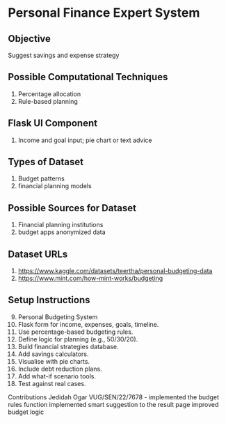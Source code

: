 # Personal Finance Expert System

## Objective
Suggest savings and expense strategy

## Possible Computational Techniques
1. Percentage allocation
2. Rule-based planning

## Flask UI Component
1. Income and goal input; pie chart or text advice

## Types of Dataset
1. Budget patterns
2. financial planning models

## Possible Sources for Dataset
1. Financial planning institutions
2. budget apps anonymized data

## Dataset URLs
1. https://www.kaggle.com/datasets/teertha/personal-budgeting-data
2. https://www.mint.com/how-mint-works/budgeting

## Setup Instructions
9. Personal Budgeting System
1. Flask form for income, expenses, goals, timeline.
2. Use percentage-based budgeting rules.
3. Define logic for planning (e.g., 50/30/20).
4. Build financial strategies database.
5. Add savings calculators.
6. Visualise with pie charts.
7. Include debt reduction plans.
8. Add what-if scenario tools.
9. Test against real cases.


Contributions
Jedidah Ogar VUG/SEN/22/7678 - implemented the budget rules function
implemented smart suggestion to the result page 
improved budget logic
